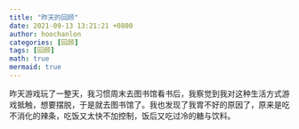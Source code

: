 ```yaml
---
title: "昨天的回顾"
date: 2021-09-13 13:21:21 +0800
author: hoochanlon
categories: [回顾]
tags: [回顾]
math: true
mermaid: true
---
```


昨天游戏玩了一整天，我习惯周末去图书馆看书后，我察觉到我对这种生活方式游戏抵触，想要摆脱，于是就去图书馆了。我也发现了我胃不好的原因了，原来是吃不消化的辣条，吃饭又太快不加控制，饭后又吃过冷的糖与饮料。
